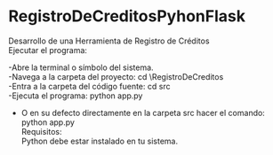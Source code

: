 # RegistroDeCreditosPyhonFlask    
Desarrollo de una Herramienta de Registro de Créditos    
Ejecutar el programa:    
    
-Abre la terminal o símbolo del sistema.    
-Navega a la carpeta del proyecto: cd \RegistroDeCreditos    
-Entra a la carpeta del código fuente: cd src    
-Ejecuta el programa: python app.py    
- O en su defecto directamente en la carpeta src hacer el comando: python app.py            
Requisitos:    
Python debe estar instalado en tu sistema.    
